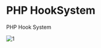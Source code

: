 # PHP HookSystem
PHP Hook System

![1](https://github.com/salvymc/HookSystem/assets/10051897/189ebf17-0a24-4336-a022-bb27f2672e45)
